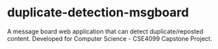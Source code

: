 # duplicate-detection-msgboard
A message board web application that can detect duplicate/reposted content. Developed for Computer Science - CSE4099 Capstone Project.
